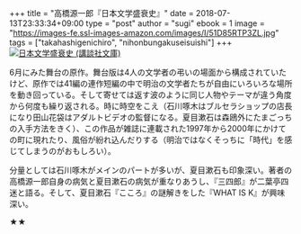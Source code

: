 +++
title = "高橋源一郎『日本文学盛衰史』"
date = 2018-07-13T23:33:34+09:00
type = "post"
author = "sugi"
ebook = 1
image = "https://images-fe.ssl-images-amazon.com/images/I/51D85RTP3ZL.jpg"
tags = ["takahashigenichiro", "nihonbungakuseisuishi"]
+++
<a href="http://www.amazon.co.jp/exec/obidos/ASIN/4062747812/chezsugi-22/ref=nosim/" name="amazletlink" target="_blank"><img src="https://images-fe.ssl-images-amazon.com/images/I/51D85RTP3ZL.jpg" alt="日本文学盛衰史 (講談社文庫)" class="alignleft"  /></a>

6月にみた舞台の原作。舞台版は4人の文学者の弔いの場面から構成されていたけど、原作では41編の連作短編の中で明治の文学者たちが自由にいろいろな場所を動き回っている。そして寄せては返す波のように同じ人物やテーマが違う角度から何度も繰り返される。時に時空をこえ（石川啄木はブルセラショップの店長になり田山花袋はアダルトビデオの監督になる。夏目漱石は森鴎外にたまごっちの入手方法をきく）、この作品が雑誌に連載された1997年から2000年にかけての町に現れたり、風俗が紛れ込んだりする（明治ではなくそっちに「時代」を感じてしまうのがおもしろい）。

分量としては石川啄木がメインのパートが多いが、夏目漱石も印象深い。著者の高橋源一郎自身の病気と夏目漱石の病気が重なりあうし、『三四郎』が二葉亭四迷と語る。そして、夏目漱石『こころ』の謎解きをした『WHAT IS K』が興味深い。

★★